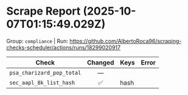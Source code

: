 # Scrape Report (2025-10-07T01:15:49.029Z)

Group: `compliance`  |  Run: https://github.com/AlbertoRoca96/scraping-checks-scheduler/actions/runs/18299020917

| Check | Changed | Keys | Error |
|---|:---:|:--|:--|
| `psa_charizard_pop_total` | — |  |  |
| `sec_aapl_8k_list_hash` | ✅ | hash |  |
